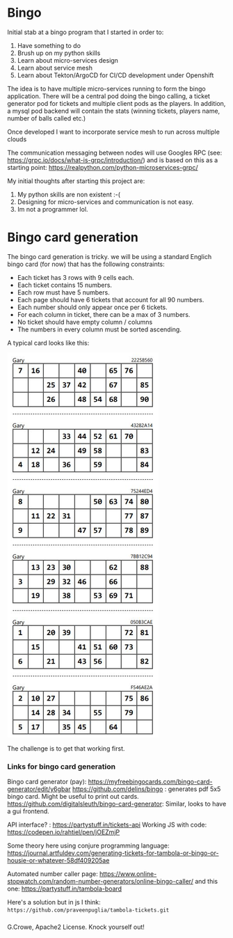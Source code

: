 # Bingo

Initial stab at a bingo program that I started in order to:
1. Have something to do
2. Brush up on my python skills
3. Learn about micro-services design
4. Learn about service mesh
5. Learn about Tekton/ArgoCD for CI/CD development under Openshift

The idea is to have multiple micro-services running to form the bingo application.
There will be a central pod doing the bingo calling, a ticket generator pod for tickets and multiple client pods as the players.  In addition, a mysql pod backend will contain the stats (winning tickets, players name, number of balls called etc.)

Once developed I want to incorporate service mesh to run across multiple clouds

The communication messaging between nodes will use Googles RPC (see: https://grpc.io/docs/what-is-grpc/introduction/)
and is based on this as a starting point: https://realpython.com/python-microservices-grpc/

My initial thoughts after starting this project are:
1. My python skills are non existent :-(
2. Designing for micro-services and communication is not easy.
3. Im not a programmer lol.

# Bingo card generation
The bingo card generation is tricky. we will be using a standard Englich bingo card (for now) that has the following constraints:

- Each ticket has 3 rows with 9 cells each.
- Each ticket contains 15 numbers.
- Each row must have 5 numbers.
- Each page should have 6 tickets that account for all 90 numbers.
- Each number should only appear once per 6 tickets.
- For each column in ticket, there can be a max of 3 numbers.
- No ticket should have empty column / columns
- The numbers in every column must be sorted ascending.

A typical card looks like this:

![Home System](img/card.jpg)

The challenge is to get that working first.
### Links for bingo card generation

Bingo card generator (pay): https://myfreebingocards.com/bingo-card-generator/edit/y6gbar
https://github.com/delins/bingo : generates pdf 5x5 bingo card. Might be useful to print out cards. 
https://github.com/digitalsleuth/bingo-card-generator: Similar, looks to have a gui frontend.

API interface? : https://partystuff.in/tickets-api
Working JS with code: https://codepen.io/rahtiel/pen/jOEZmjP

Some theory here using conjure programming language: https://journal.artfuldev.com/generating-tickets-for-tambola-or-bingo-or-housie-or-whatever-58df409205ae

Automated number caller page: https://www.online-stopwatch.com/random-number-generators/online-bingo-caller/
and this one: https://partystuff.in/tambola-board

Here's a solution but in js I think: ```https://github.com/praveenpuglia/tambola-tickets.git```
###
G.Crowe, Apache2 License.  Knock yourself out!
